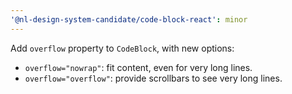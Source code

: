 ```yaml
---
'@nl-design-system-candidate/code-block-react': minor
---
```


Add `overflow` property to `CodeBlock`, with new options:

- `overflow="nowrap"`: fit content, even for very long lines.
- `overflow="overflow"`: provide scrollbars to see very long lines.
